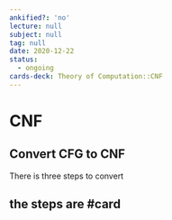 ```yaml
---
ankified?: 'no'
lecture: null
subject: null
tag: null
date: 2020-12-22
status:
  - ongoing
cards-deck: Theory of Computation::CNF
---
```

# CNF
 ## Convert CFG to CNF
 There is three steps to convert
 
 the steps are #card
 - 